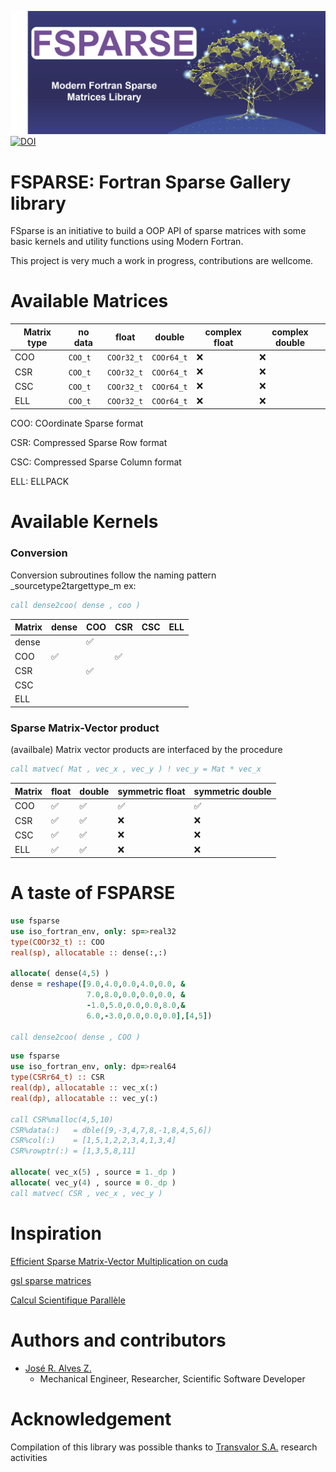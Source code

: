![fsparse](media/logo.png)
[![DOI](https://zenodo.org/badge/686752490.svg)](https://zenodo.org/badge/latestdoi/686752490)

FSPARSE: Fortran Sparse Gallery library
=======================================

FSparse is an initiative to build a OOP API of sparse matrices with some basic kernels and utility functions using Modern Fortran.

This project is very much a work in progress, contributions are wellcome.

Available Matrices
==================
| Matrix type | no data | float | double | complex float | complex double |
|-------------|---------|-------|--------|---------------|----------------|
| COO | `COO_t` | `COOr32_t` | `COOr64_t` | ❌ | ❌ |
| CSR | `COO_t` | `COOr32_t` | `COOr64_t` | ❌ | ❌ |
| CSC | `COO_t` | `COOr32_t` | `COOr64_t` | ❌ | ❌ |
| ELL | `COO_t` | `COOr32_t` | `COOr64_t` | ❌ | ❌ |

COO: COordinate Sparse format

CSR: Compressed Sparse Row format

CSC: Compressed Sparse Column format

ELL: ELLPACK

Available Kernels
==================
### Conversion
Conversion subroutines follow the naming pattern _sourcetype2targettype_m ex:
```fortran
call dense2coo( dense , coo )
```
| Matrix | dense | COO   | CSR   | CSC   | ELL   |
|--------|-------|-------|-------|-------|-------|
| dense  |       | ✅    |       |       |       |
| COO    | ✅    |       | ✅   |       |       |
| CSR    |       | ✅    |       |       |       |
| CSC    |       |       |       |       |       |
| ELL    |       |       |       |       |       |

### Sparse Matrix-Vector product
(availbale) Matrix vector products are interfaced by the procedure
```fortran
call matvec( Mat , vec_x , vec_y ) ! vec_y = Mat * vec_x
```
| Matrix | float | double | symmetric float | symmetric double |
|--------|-------|--------|-----------------|------------------|
| COO    | ✅ | ✅ | ✅ | ✅ |
| CSR    | ✅ | ✅ | ❌ | ❌ |
| CSC    | ✅ | ✅ | ❌ | ❌ |
| ELL    | ✅ | ✅ | ❌ | ❌ |

A taste of FSPARSE
==================
```fortran
use fsparse
use iso_fortran_env, only: sp=>real32
type(COOr32_t) :: COO
real(sp), allocatable :: dense(:,:)

allocate( dense(4,5) )
dense = reshape([9.0,4.0,0.0,4.0,0.0, &
                 7.0,8.0,0.0,0.0,0.0, &
                 -1.0,5.0,0.0,0.0,8.0,&
                 6.0,-3.0,0.0,0.0,0.0],[4,5])

call dense2coo( dense , COO )
```

```fortran
use fsparse
use iso_fortran_env, only: dp=>real64
type(CSRr64_t) :: CSR
real(dp), allocatable :: vec_x(:)
real(dp), allocatable :: vec_y(:)

call CSR%malloc(4,5,10)
CSR%data(:)   = dble([9,-3,4,7,8,-1,8,4,5,6])
CSR%col(:)    = [1,5,1,2,2,3,4,1,3,4]
CSR%rowptr(:) = [1,3,5,8,11]

allocate( vec_x(5) , source = 1._dp )
allocate( vec_y(4) , source = 0._dp )
call matvec( CSR , vec_x , vec_y )
```

Inspiration
===========
[Efficient Sparse Matrix-Vector Multiplication on cuda](https://www.nvidia.com/docs/io/66889/nvr-2008-004.pdf)

[gsl sparse matrices](https://www.gnu.org/software/gsl/doc/html/spmatrix.html)

[Calcul Scientifique Parallèle](https://www.dunod.com/sciences-techniques/calcul-scientifique-parallele-cours-exemples-avec-openmp-et-mpi-exercices-0)

Authors and contributors  
========================

+   [José R. Alves Z.](https://www.researchgate.net/profile/Jose-Alves-25)  
    +   Mechanical Engineer, Researcher, Scientific Software Developer

Acknowledgement
===============

Compilation of this library was possible thanks to [Transvalor S.A.](https://www.transvalor.com/en/homepage) research activities
